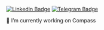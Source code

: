 [![Linkedin Badge](https://img.shields.io/badge/-LinkedIn-blue?style=flat-square&logo=Linkedin&logoColor=white&link=https://www.linkedin.com/in/deyvevieiramachado/)](https://www.linkedin.com/in/deyvevieiramachado/)
[![Telegram Badge](https://img.shields.io/badge/-Telegram-1ca0f1?style=flat-square&labelColor=1ca0f1&logo=telegram&logoColor=white&link=https://t.me/deyvedvm)](https://t.me/deyvedvm)

<!--
[![My Blog](https://github.com/deyvedvm/deyvedvm/blob/master/assets/mcu-1-iron-man.jpg)](https://www.deyve.dev/)
-->

🔭 I’m currently working on Compass

<!--
**deyvedvm/deyvedvm** is a ✨ _special_ ✨ repository because its `README.md` (this file) appears on your GitHub profile.

Here are some ideas to get you started:

- 🔭 I’m currently working on ...
- 🌱 I’m currently learning ...
- 👯 I’m looking to collaborate on ...
- 🤔 I’m looking for help with ...
- 💬 Ask me about ...
- 📫 How to reach me: ...
- ⚡ Fun fact: ...
-->
